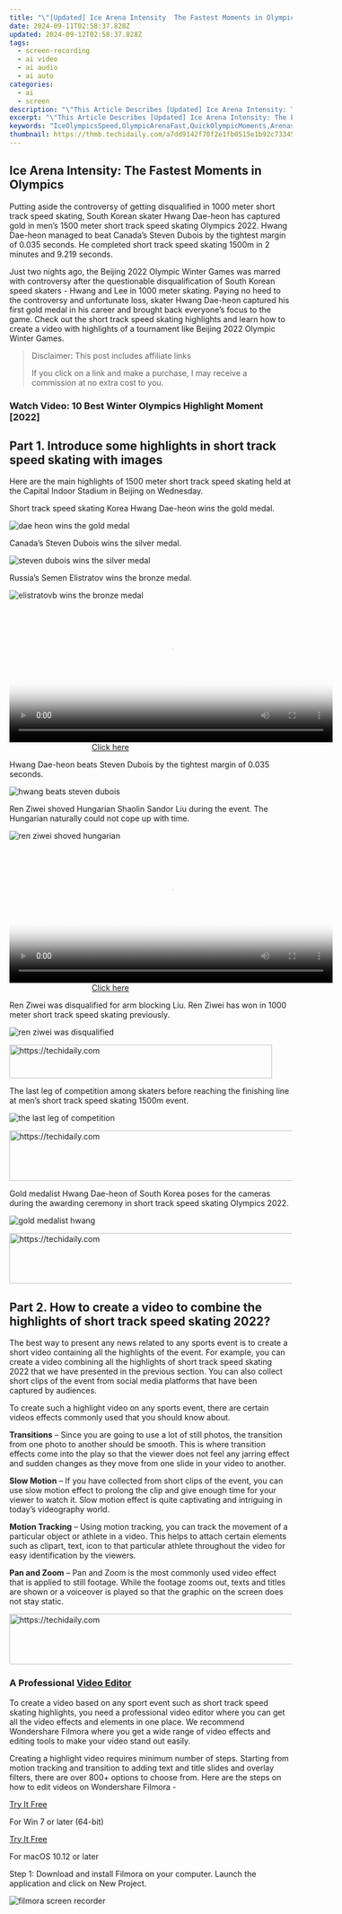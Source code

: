 ```yaml
---
title: "\"[Updated] Ice Arena Intensity  The Fastest Moments in Olympics for 2024\""
date: 2024-09-11T02:58:37.828Z
updated: 2024-09-12T02:58:37.828Z
tags: 
  - screen-recording
  - ai video
  - ai audio
  - ai auto
categories: 
  - ai
  - screen
description: "\"This Article Describes [Updated] Ice Arena Intensity: The Fastest Moments in Olympics for 2024\""
excerpt: "\"This Article Describes [Updated] Ice Arena Intensity: The Fastest Moments in Olympics for 2024\""
keywords: "IceOlympicsSpeed,OlympicArenaFast,QuickOlympicMoments,ArenaspeedSkating,SpeedIceOlympics,RapidOlympicEvents,FastestOlympicBouts"
thumbnail: https://thmb.techidaily.com/a7dd9142f70f2e1fb0515e1b92c73345b73af0eebd789d21de62a66b954929b6.jpg
---
```


## Ice Arena Intensity: The Fastest Moments in Olympics

Putting aside the controversy of getting disqualified in 1000 meter short track speed skating, South Korean skater Hwang Dae-heon has captured gold in men’s 1500 meter short track speed skating Olympics 2022\. Hwang Dae-heon managed to beat Canada’s Steven Dubois by the tightest margin of 0.035 seconds. He completed short track speed skating 1500m in 2 minutes and 9.219 seconds.

Just two nights ago, the Beijing 2022 Olympic Winter Games was marred with controversy after the questionable disqualification of South Korean speed skaters - Hwang and Lee in 1000 meter skating. Paying no heed to the controversy and unfortunate loss, skater Hwang Dae-heon captured his first gold medal in his career and brought back everyone’s focus to the game. Check out the short track speed skating highlights and learn how to create a video with highlights of a tournament like Beijing 2022 Olympic Winter Games.


>  Disclaimer: This post includes affiliate links
>
>  If you click on a link and make a purchase, I may receive a commission at no extra cost to you.
>



### Watch Video: 10 Best Winter Olympics Highlight Moment \[2022\]

## Part 1\. Introduce some highlights in short track speed skating with images

Here are the main highlights of 1500 meter short track speed skating held at the Capital Indoor Stadium in Beijing on Wednesday.

Short track speed skating Korea Hwang Dae-heon wins the gold medal.

![dae heon wins the gold medal](https://images.wondershare.com/filmora/article-images/dae-heon-wins-the-gold-medal.jpg)

Canada’s Steven Dubois wins the silver medal.

![steven dubois wins the silver medal](https://images.wondershare.com/filmora/article-images/steven-dubois-wins-the-silver-medal.jpg)

Russia’s Semen Elistratov wins the bronze medal.

![elistratovb wins the bronze medal](https://images.wondershare.com/filmora/article-images/elistratov-wins-the-bronze-medal.jpg)





<!-- affiliate ads begin -->
<span id="1982570">
					<video width="576" height="240" style="cursor:pointer"
           poster="//a.impactradius-go.com/display-clicktoplayimage/1982570.png"
           onclick="if(!this.playClicked){this.play();this.setAttribute('controls',true);this.playClicked=true;}">
	   <source src="//a.impactradius-go.com/display-ad/22993-1982570">
	   <img src="//a.impactradius-go.com/display-clicktoplayimage/1982570.png" style="border: none; height: 100%; width: 100%; object-fit: contain">
	</video>
	<div style="width:360px;text-align:center"><a href="javascript:window.open(decodeURIComponent('https%3A%2F%2Fhomestyler.sjv.io%2Fc%2F5597632%2F1982570%2F22993'), '_blank');void(0);">Click here</a></div>
</span>
<img height="0" width="0" src="https://imp.pxf.io/i/5597632/1982570/22993" style="position:absolute;visibility:hidden;" border="0" />
<!-- affiliate ads end -->




Hwang Dae-heon beats Steven Dubois by the tightest margin of 0.035 seconds.

![hwang beats steven dubois](https://images.wondershare.com/filmora/article-images/hwang-beats-steven-dubois.jpg)

Ren Ziwei shoved Hungarian Shaolin Sandor Liu during the event. The Hungarian naturally could not cope up with time.

![ren ziwei shoved hungarian](https://images.wondershare.com/filmora/article-images/ren-ziwei-shoved-hungarian.jpg)





<!-- affiliate ads begin -->
<span id="1983473">
					<video width="576" height="240" style="cursor:pointer"
           poster="//a.impactradius-go.com/display-clicktoplayimage/1983473.png"
           onclick="if(!this.playClicked){this.play();this.setAttribute('controls',true);this.playClicked=true;}">
	   <source src="//a.impactradius-go.com/display-ad/22993-1983473">
	   <img src="//a.impactradius-go.com/display-clicktoplayimage/1983473.png" style="border: none; height: 100%; width: 100%; object-fit: contain">
	</video>
	<div style="width:360px;text-align:center"><a href="javascript:window.open(decodeURIComponent('https%3A%2F%2Fhomestyler.sjv.io%2Fc%2F5597632%2F1983473%2F22993'), '_blank');void(0);">Click here</a></div>
</span>
<img height="0" width="0" src="https://imp.pxf.io/i/5597632/1983473/22993" style="position:absolute;visibility:hidden;" border="0" />
<!-- affiliate ads end -->




Ren Ziwei was disqualified for arm blocking Liu. Ren Ziwei has won in 1000 meter short track speed skating previously.

![ren ziwei was disqualified](https://images.wondershare.com/filmora/article-images/ren-ziwei-was-disqualified.jpg)





<!-- affiliate ads begin -->
<a href="https://aligracehair.sjv.io/c/5597632/2115936/19272" target="_top" id="2115936">
  <img src="//a.impactradius-go.com/display-ad/19272-2115936" border="0" alt="https://techidaily.com" width="468" height="60"/>
</a>
<img height="0" width="0" src="https://aligracehair.sjv.io/i/5597632/2115936/19272" style="position:absolute;visibility:hidden;" border="0" />
<!-- affiliate ads end -->




The last leg of competition among skaters before reaching the finishing line at men’s short track speed skating 1500m event.

![the last leg of competition](https://images.wondershare.com/filmora/article-images/the-last-leg-of-competition.jpg)





<!-- affiliate ads begin -->
<a href="https://bluettius.sjv.io/c/5597632/2139119/17108" target="_top" id="2139119">
  <img src="//a.impactradius-go.com/display-ad/17108-2139119" border="0" alt="https://techidaily.com" width="728" height="90"/>
</a>
<img height="0" width="0" src="https://bluettius.sjv.io/i/5597632/2139119/17108" style="position:absolute;visibility:hidden;" border="0" />
<!-- affiliate ads end -->




Gold medalist Hwang Dae-heon of South Korea poses for the cameras during the awarding ceremony in short track speed skating Olympics 2022.

![gold medalist hwang](https://images.wondershare.com/filmora/article-images/gold-medalist-hwang.jpg)





<!-- affiliate ads begin -->
<a href="https://ephamedtechinc.pxf.io/c/5597632/2137203/26400" target="_top" id="2137203">
  <img src="//a.impactradius-go.com/display-ad/26400-2137203" border="0" alt="https://techidaily.com" width="728" height="90"/>
</a>
<img height="0" width="0" src="https://ephamedtechinc.pxf.io/i/5597632/2137203/26400" style="position:absolute;visibility:hidden;" border="0" />
<!-- affiliate ads end -->




## Part 2\. How to create a video to combine the highlights of short track speed skating 2022?

The best way to present any news related to any sports event is to create a short video containing all the highlights of the event. For example, you can create a video combining all the highlights of short track speed skating 2022 that we have presented in the previous section. You can also collect short clips of the event from social media platforms that have been captured by audiences.

To create such a highlight video on any sports event, there are certain videos effects commonly used that you should know about.

**Transitions** – Since you are going to use a lot of still photos, the transition from one photo to another should be smooth. This is where transition effects come into the play so that the viewer does not feel any jarring effect and sudden changes as they move from one slide in your video to another.

**Slow Motion** – If you have collected from short clips of the event, you can use slow motion effect to prolong the clip and give enough time for your viewer to watch it. Slow motion effect is quite captivating and intriguing in today’s videography world.

**Motion Tracking** – Using motion tracking, you can track the movement of a particular object or athlete in a video. This helps to attach certain elements such as clipart, text, icon to that particular athlete throughout the video for easy identification by the viewers.

**Pan and Zoom** – Pan and Zoom is the most commonly used video effect that is applied to still footage. While the footage zooms out, texts and titles are shown or a voiceover is played so that the graphic on the screen does not stay static.





<!-- affiliate ads begin -->
<a href="https://appsumo.8odi.net/c/5597632/2118326/7443" target="_top" id="2118326">
  <img src="//a.impactradius-go.com/display-ad/7443-2118326" border="0" alt="https://techidaily.com" width="728" height="90"/>
</a>
<img height="0" width="0" src="https://appsumo.8odi.net/i/5597632/2118326/7443" style="position:absolute;visibility:hidden;" border="0" />
<!-- affiliate ads end -->




### A Professional [Video Editor](https://tools.techidaily.com/wondershare/filmora/download/)

To create a video based on any sport event such as short track speed skating highlights, you need a professional video editor where you can get all the video effects and elements in one place. We recommend Wondershare Filmora where you get a wide range of video effects and editing tools to make your video stand out easily.

Creating a highlight video requires minimum number of steps. Starting from motion tracking and transition to adding text and title slides and overlay filters, there are over 800+ options to choose from. Here are the steps on how to edit videos on Wondershare Filmora -

[Try It Free](https://tools.techidaily.com/wondershare/filmora/download/)

For Win 7 or later (64-bit)

[Try It Free](https://tools.techidaily.com/wondershare/filmora/download/)

For macOS 10.12 or later

Step 1: Download and install Filmora on your computer. Launch the application and click on New Project.

![filmora screen recorder](https://images.wondershare.com/filmora/article-images/filmora-record-screen.jpg)





<!-- affiliate ads begin -->
<span id="1793213">
					<video width="864" height="1296" style="cursor:pointer"
           poster="//a.impactradius-go.com/display-clicktoplayimage/1793213.png"
           onclick="if(!this.playClicked){this.play();this.setAttribute('controls',true);this.playClicked=true;}">
	   <source src="//a.impactradius-go.com/display-ad/19135-1793213">
	   <img src="//a.impactradius-go.com/display-clicktoplayimage/1793213.png" style="border: none; height: 100%; width: 100%; object-fit: contain">
	</video>
	<div style="width:540px;text-align:center"><a href="javascript:window.open(decodeURIComponent('https%3A%2F%2Ftinyland.pxf.io%2Fc%2F5597632%2F1793213%2F19135'), '_blank');void(0);">Click here</a></div>
</span>
<img height="0" width="0" src="https://imp.pxf.io/i/5597632/1793213/19135" style="position:absolute;visibility:hidden;" border="0" />
<!-- affiliate ads end -->




Step 2: Go to File > Project Settings and set the aspect ratio and resolution as well as frame rate as required.

Step 3: Go to Import > Import Media Files and bring in all the still footages and short clips you have collected. You can also use the option Import with Instant Cutter Tool to trim the footages and clips for uniformity.

Step 4: Add all the still footages and clips on the Video Timeline while add audio clips, background music or voiceover to the Audio Timeline.

Step 5: Select individual slides and apply Transition, Effects or add Titles and Elements from the top bar.

Step 6: When all the editing work is done, click on Export to save the video on your hard drive and publish online.

## Conclusion

South Korean skater Hwang Dae-heon has won the gold medal in men’s short track speed skating 1500m. This has buried the controversy that cropped up due to South Korean disqualification in 1000m short track speed skating. If you want to make a video highlighting all the important scenes and moments of any sports event, we have illustrated how to make a professional-quality video with Wondershare Filmora.


<ins class="adsbygoogle"
     style="display:block"
     data-ad-format="autorelaxed"
     data-ad-client="ca-pub-7571918770474297"
     data-ad-slot="1223367746"></ins>



<ins class="adsbygoogle"
     style="display:block"
     data-ad-client="ca-pub-7571918770474297"
     data-ad-slot="8358498916"
     data-ad-format="auto"
     data-full-width-responsive="true"></ins>






<span class="atpl-alsoreadstyle">Also read:</span>
<div><ul>
<li><a href="https://youtube-sure.techidaily.com/0plus-free-apps-to-convert-youtube-videos-on-demand-for-2024/"><u>[New] 10+ Free Apps to Convert YouTube Videos on Demand for 2024</u></a></li>
<li><a href="https://facebook-video-content.techidaily.com/new-2024-approved-essential-guide-broadcast-360-videos-on-facebook/"><u>[New] 2024 Approved Essential Guide Broadcast 360 Videos on Facebook</u></a></li>
<li><a href="https://screen-capture.techidaily.com/new-2024-approved-eyedome-recorder-chromeos-screen-snapshots/"><u>[New] 2024 Approved EyeDome Recorder ChromeOS Screen Snapshots</u></a></li>
<li><a href="https://screen-mirroring-recording.techidaily.com/new-in-2024-detailed-guide-securely-recording-on-vimeo/"><u>[New] In 2024, Detailed Guide Securely Recording on Vimeo</u></a></li>
<li><a href="https://facebook-video-recording.techidaily.com/new-masterful-mp4-transformation-tools-facebook-edition-for-2024/"><u>[New] Masterful MP4 Transformation Tools (Facebook Edition) for 2024</u></a></li>
<li><a href="https://on-screen-recording.techidaily.com/new-understanding-vlcs-screen-recording-features-for-2024/"><u>[New] Understanding VLC's Screen Recording Features for 2024</u></a></li>
<li><a href="https://some-knowledge.techidaily.com/updated-following-review-creative-options/"><u>[Updated] Following Review Creative Options</u></a></li>
<li><a href="https://eaxpv-info.techidaily.com/updated-gender-diversity-in-streaming-celebrating-top-10-females-for-2024/"><u>[Updated] Gender Diversity in Streaming Celebrating Top 10 Females for 2024</u></a></li>
<li><a href="https://desktop-recording.techidaily.com/updated-in-2024-premium-best-ten-spotifys-superior-recording-tools/"><u>[Updated] In 2024, Premium Best Ten Spotify's Superior Recording Tools</u></a></li>
<li><a href="https://fox-links.techidaily.com/2024-approved-achieving-smooth-audio-segmentation-with-premier/"><u>2024 Approved Achieving Smooth Audio Segmentation with Premier</u></a></li>
<li><a href="https://fox-links.techidaily.com/2024-approved-advanced-color-correction-utilizing-luts-in-ae/"><u>2024 Approved Advanced Color Correction Utilizing LUTs in AE</u></a></li>
<li><a href="https://fox-links.techidaily.com/2024-approved-affordable-asmr-magic-quality-audio-on-a-budget/"><u>2024 Approved Affordable ASMR Magic Quality Audio on a Budget</u></a></li>
<li><a href="https://fox-links.techidaily.com/2024-approved-audio-interpretation-software-zero-cost-version/"><u>2024 Approved Audio Interpretation Software – Zero Cost Version</u></a></li>
<li><a href="https://fox-links.techidaily.com/2024-approved-bring-your-footage-to-life-master-the-art-with-these-11-color-edits/"><u>2024 Approved Bring Your Footage to Life Master the Art with These 11 Color Edits</u></a></li>
<li><a href="https://fox-links.techidaily.com/2024-approved-captivating-hdr-portraits-for-the-art-enthusiast/"><u>2024 Approved Captivating HDR Portraits for the Art Enthusiast</u></a></li>
<li><a href="https://fox-links.techidaily.com/2024-approved-cinematic-crafts-win8/"><u>2024 Approved Cinematic Crafts Win8</u></a></li>
<li><a href="https://fox-links.techidaily.com/2024-approved-clarity-champions-top-10-smartphones-with-high-res-4k-cameras/"><u>2024 Approved Clarity Champions Top 10 Smartphones with High-Res 4K Cameras</u></a></li>
<li><a href="https://fox-links.techidaily.com/2024-approved-complete-connoisseurs-manual-for-expertise-in-morphvox-voice-changing/"><u>2024 Approved Complete Connoisseur’s Manual for Expertise in MorphVOX Voice Changing</u></a></li>
<li><a href="https://fox-links.techidaily.com/2024-approved-crafting-calm-conclusions-fading-out-audio-effects-in-adobe-premiere-pro/"><u>2024 Approved Crafting Calm Conclusions Fading Out Audio Effects in Adobe Premiere Pro</u></a></li>
<li><a href="https://fox-links.techidaily.com/2024-approved-cutting-edge-videography-top-cameras/"><u>2024 Approved Cutting-Edge Videography Top Cameras</u></a></li>
<li><a href="https://fox-links.techidaily.com/2024-approved-djis-aerial-fleet-standard-aviators-professional-pilots-4k-pros/"><u>2024 Approved DJI's Aerial Fleet Standard Aviators, Professional Pilots, 4K Pros</u></a></li>
<li><a href="https://fox-links.techidaily.com/2024-approved-droning-success-key-elements-in-selecting-ideal-fpv-propellers/"><u>2024 Approved Droning Success Key Elements in Selecting Ideal FPV Propellers</u></a></li>
<li><a href="https://fox-links.techidaily.com/2024-approved-efficient-photographic-snipping-techniques-windows-11/"><u>2024 Approved Efficient Photographic Snipping Techniques, Windows 11</u></a></li>
<li><a href="https://fox-links.techidaily.com/2024-approved-essential-sd-cards-for-gopro-hero-78-cameras-our-picks/"><u>2024 Approved Essential SD Cards for GoPro Hero 7/8 Cameras Our Picks</u></a></li>
<li><a href="https://fox-links.techidaily.com/2024-approved-essential-techniques-for-green-screen-shooting-excellence/"><u>2024 Approved Essential Techniques for Green Screen Shooting Excellence</u></a></li>
<li><a href="https://fox-links.techidaily.com/2024-approved-exploring-mozillas-split-screen-technique-in-firefox/"><u>2024 Approved Exploring Mozilla's Split Screen Technique in Firefox</u></a></li>
<li><a href="https://fox-links.techidaily.com/2024-approved-funimate-masterclass-gameplay-enhancement/"><u>2024 Approved Funimate Masterclass Gameplay Enhancement</u></a></li>
<li><a href="https://fox-links.techidaily.com/2024-approved-future-proof-file-storage-essential-cloud-services-revealed/"><u>2024 Approved Future-Proof File Storage Essential Cloud Services Revealed</u></a></li>
<li><a href="https://fox-links.techidaily.com/2024-approved-harmonizing-colors-tips-for-a-cohesive-gopro-scene/"><u>2024 Approved Harmonizing Colors Tips for a Cohesive GoPro Scene</u></a></li>
<li><a href="https://fox-links.techidaily.com/2024-approved-leading-6-video-languages-conversion-aids/"><u>2024 Approved Leading 6 Video Languages Conversion Aids</u></a></li>
<li><a href="https://fox-links.techidaily.com/2024-approved-open-access-to-the-masters-oeuvre/"><u>2024 Approved Open Access to the Masters' Oeuvre</u></a></li>
<li><a href="https://fox-links.techidaily.com/2024-approved-post-vlc-era-unveiling-new-player-titans/"><u>2024 Approved Post-VLC Era Unveiling New Player Titans</u></a></li>
<li><a href="https://fox-links.techidaily.com/2024-approved-pros-secret-windows-11-gems-uncovered/"><u>2024 Approved Pro's Secret Windows 11 Gems Uncovered</u></a></li>
<li><a href="https://fox-links.techidaily.com/2024-approved-slippery-surfaces-olympic-winners-of-22/"><u>2024 Approved Slippery Surfaces Olympic Winners of '22</u></a></li>
<li><a href="https://fox-links.techidaily.com/2024-approved-spice-up-content-kapwings-meme-builder/"><u>2024 Approved Spice Up Content Kapwing's Meme Builder</u></a></li>
<li><a href="https://fox-blue.techidaily.com/2024-approved-start-making-money-today-top-13-easy-methods-for-newbies/"><u>2024 Approved Start Making Money Today! Top 13 Easy Methods for Newbies</u></a></li>
<li><a href="https://fox-links.techidaily.com/2024-approved-step-by-step-mastering-ppros-full-screen-preview/"><u>2024 Approved Step-by-Step Mastering PPro's Full Screen Preview</u></a></li>
<li><a href="https://fox-links.techidaily.com/2024-approved-strategic-advantages-in-business-with-vr-tech/"><u>2024 Approved Strategic Advantages in Business with VR Tech</u></a></li>
<li><a href="https://fox-links.techidaily.com/2024-approved-streaming-masterminds-choice-go-with-pmix-or-castpro/"><u>2024 Approved Streaming Masterminds' Choice Go with PMix or CastPro?</u></a></li>
<li><a href="https://fox-links.techidaily.com/2024-approved-streamlined-playback-import-tunes-into-inshot/"><u>2024 Approved Streamlined Playback Import Tunes Into InShot</u></a></li>
<li><a href="https://some-approaches.techidaily.com/2024-approved-the-future-in-your-hands-lgs-vr-gaming-masterpiece/"><u>2024 Approved The Future in Your Hands LG's VR Gaming Masterpiece</u></a></li>
<li><a href="https://screen-mirror.techidaily.com/apple-iphone-xs-screen-mirroring-you-must-know-drfone-by-drfone-ios/"><u>Apple iPhone XS Screen Mirroring You Must Know | Dr.fone</u></a></li>
<li><a href="https://tech-revival.techidaily.com/disabling-chatgpts-memory-feature-for-enhanced-privacy/"><u>Disabling ChatGPT's Memory Feature for Enhanced Privacy</u></a></li>
<li><a href="https://tech-hub.techidaily.com/expand-your-ai-assistant-skills-how-to-get-started-with-chatgpt-plugins/"><u>Expand Your AI Assistant Skills: How to Get Started with ChatGPT Plugins</u></a></li>
<li><a href="https://some-knowledge.techidaily.com/in-2024-exploring-the-features-that-make-ion-air-pro-3-stand-out/"><u>In 2024, Exploring the Features that Make ION Air Pro 3 Stand Out</u></a></li>
<li><a href="https://visual-screen-recording.techidaily.com/in-2024-eyesharp-hd-high-definition-chromecasting/"><u>In 2024, EyeSharp HD High Definition Chromecasting</u></a></li>
<li><a href="https://program-issues.techidaily.com/optimizing-performance-fixing-issues-with-new-pokemon-unite-game-crashes-on-desktop-pcs/"><u>Optimizing Performance - Fixing Issues with New 'Pokémon Unite' Game Crashes on Desktop PCs</u></a></li>
<li><a href="https://some-techniques.techidaily.com/personalized-content-with-cookiebot-technology-for-optimized-engagement/"><u>Personalized Content with Cookiebot Technology for Optimized Engagement</u></a></li>
<li><a href="https://win-forum.techidaily.com/troubleshooting-tips-how-to-rollback-recent-windows-11-updates-successfully/"><u>Troubleshooting Tips: How to Rollback Recent Windows 11 Updates Successfully</u></a></li>
<li><a href="https://audio-editing.techidaily.com/updated-the-intricacies-of-omegle-a-comprehensive-guide-to-its-functioning-and-safety-measures/"><u>Updated The Intricacies of Omegle A Comprehensive Guide to Its Functioning and Safety Measures</u></a></li>
</ul></div>




